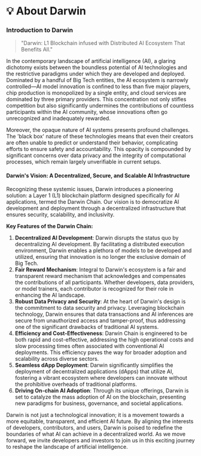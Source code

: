 # 💡 About Darwin

### Introduction to Darwin

> "Darwin: L1 Blockchain infused with Distributed AI Ecosystem That Benefits All."

In the contemporary landscape of artificial intelligence (AI), a glaring dichotomy exists between the boundless potential of AI technologies and the restrictive paradigms under which they are developed and deployed. Dominated by a handful of Big Tech entities, the AI ecosystem is narrowly controlled—AI model innovation is confined to less than five major players, chip production is monopolized by a single entity, and cloud services are dominated by three primary providers. This concentration not only stifles competition but also significantly undermines the contributions of countless participants within the AI community, whose innovations often go unrecognized and inadequately rewarded.

Moreover, the opaque nature of AI systems presents profound challenges. The 'black box' nature of these technologies means that even their creators are often unable to predict or understand their behavior, complicating efforts to ensure safety and accountability. This opacity is compounded by significant concerns over data privacy and the integrity of computational processes, which remain largely unverifiable in current setups.

#### Darwin's Vision: A Decentralized, Secure, and Scalable AI Infrastructure

Recognizing these systemic issues, Darwin introduces a pioneering solution: a Layer 1 (L1) blockchain platform designed specifically for AI applications, termed the Darwin Chain. Our vision is to democratize AI development and deployment through a decentralized infrastructure that ensures security, scalability, and inclusivity.

**Key Features of the Darwin Chain:**

1. **Decentralized AI Development**: Darwin disrupts the status quo by decentralizing AI development. By facilitating a distributed execution environment, Darwin enables a plethora of models to be developed and utilized, ensuring that innovation is no longer the exclusive domain of Big Tech.
2. **Fair Reward Mechanism**: Integral to Darwin's ecosystem is a fair and transparent reward mechanism that acknowledges and compensates the contributions of all participants. Whether developers, data providers, or model trainers, each contributor is recognized for their role in enhancing the AI landscape.
3. **Robust Data Privacy and Security**: At the heart of Darwin's design is the commitment to data security and privacy. Leveraging blockchain technology, Darwin ensures that data transactions and AI inferences are secure from unauthorized access and tamper-proof, thus addressing one of the significant drawbacks of traditional AI systems.
4. **Efficiency and Cost-Effectiveness**: Darwin Chain is engineered to be both rapid and cost-effective, addressing the high operational costs and slow processing times often associated with conventional AI deployments. This efficiency paves the way for broader adoption and scalability across diverse sectors.
5. **Seamless dApp Deployment**: Darwin significantly simplifies the deployment of decentralized applications (dApps) that utilize AI, fostering a vibrant ecosystem where developers can innovate without the prohibitive overheads of traditional platforms.
6. **Driving On-chain AI Adoption**: Through its unique offerings, Darwin is set to catalyze the mass adoption of AI on the blockchain, presenting new paradigms for business, governance, and societal applications.

Darwin is not just a technological innovation; it is a movement towards a more equitable, transparent, and efficient AI future. By aligning the interests of developers, contributors, and users, Darwin is poised to redefine the boundaries of what AI can achieve in a decentralized world. As we move forward, we invite developers and investors to join us in this exciting journey to reshape the landscape of artificial intelligence.
